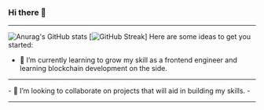 ### Hi there 👋

<hr/>
<!-- **Ephraim-nonso/Ephraim-nonso** is a ✨ _special_ ✨ repository because its `README.md` (this file) appears on your GitHub profile.
 -->
 
 ![Anurag's GitHub stats](https://github-readme-stats.vercel.app/api?username=Ephraim-nonso&show_icons=true&theme=radical)       [![GitHub Streak](https://github-readme-streak-stats.herokuapp.com/?user=Ephraim-nonso&theme=dark)]
Here are some ideas to get you started:

<!-- - 🔭 I’m currently working on ... -->
- 🌱 I’m currently learning to grow my skill as a frontend engineer and learning blockchain development on the side. 
<hr/>
- 👯 I’m looking to collaborate on projects that will aid in building my skills. 
- <hr/>
<!-- - 🤔 I’m looking for help with ... -->
<!-- - 💬 Ask me about ... -->
<!-- - 📫 How to reach me: 
<ul>
  <li>Twitter: nonso_art</li>
</ul>
- 😄 Pronouns: ...
- ⚡ Fun fact: ... -->

